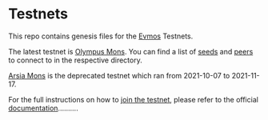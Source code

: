 # Testnets

This repo contains genesis files for the [Evmos](https://github.com/tharsis/evmos) Testnets.

The latest testnet is [Olympus Mons](./olympus_mons). You can find a list of [seeds](https://docs.tendermint.com/master/tendermint-core/using-tendermint.html#seed) and [peers](https://docs.tendermint.com/master/tendermint-core/using-tendermint.html#persistent-peer) to connect to in the respective directory.

[Arsia Mons](./arsia_mons) is the deprecated testnet which ran from 2021-10-07 to 2021-11-17.

For the full instructions on how to [join the testnet](https://evmos.dev/testnet/join.html), please refer to the official [documentation](https://evmos.dev)..........
